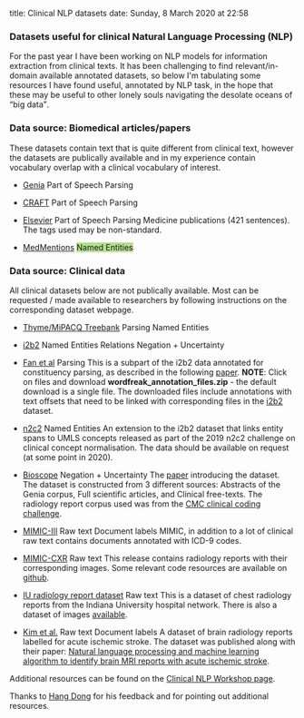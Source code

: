 title: Clinical NLP datasets
date: Sunday, 8 March 2020 at 22:58

### Datasets useful for clinical Natural Language Processing (NLP)

For the past year I have been working on NLP models for information extraction from clinical texts.
It has been challenging to find relevant/in-domain available annotated datasets, so below I'm tabulating some resources I have found useful, annotated by NLP task, in the hope that these may be useful to other lonely souls navigating the desolate oceans of <q>big data</q>.

### Data source: Biomedical articles/papers

These datasets contain text that is quite different from clinical text, however the datasets are publically available and in my experience contain vocabulary overlap with a clinical vocabulary of interest.

* [Genia](https://github.com/allenai/genia-dependency-trees/tree/master/stanford)
<span class="badge blue">Part of Speech</span>
<span class="badge cyan">Parsing</span>

* [CRAFT](https://github.com/UCDenver-ccp/CRAFT/tree/master/structural-annotation/dependency/conllu)
<span class="badge blue">Part of Speech</span>
<span class="badge cyan">Parsing</span>

* [Elsevier](https://github.com/elsevierlabs/OA-STM-Corpus/blob/master/Treebank/Merged/S2213158213001253-Medicine-merged.pretty)
<span class="badge blue">Part of Speech</span>
<span class="badge cyan">Parsing</span>
Medicine publications (421 sentences). The tags used may be non-standard.

* [MedMentions](https://github.com/chanzuckerberg/MedMentions)
<span class="badge" style="background-color: #b2df8a">Named Entities</span>

### Data source: Clinical data

All clinical datasets below are not publically available. Most can be requested / made available to researchers by following instructions on the corresponding dataset webpage.
<!-- # Thyme Corpus aka MiPACQ Treebank (needs sign DUA and request access) -->

* [Thyme/MiPACQ Treebank](https://clear.colorado.edu/TemporalWiki/index.php/Main_Page)
<span class="badge cyan">Parsing</span>
<span class="badge olive">Named Entities</span>

* [i2b2](https://www.i2b2.org/NLP/DataSets/Main.php)
<span class="badge olive">Named Entities</span>
<span class="badge green">Relations</span>
<span class="badge red">Negation + Uncertainty</span>

* [Fan et al](https://sourceforge.net/projects/medicaltreebank)
<span class="badge cyan">Parsing</span>
This is a subpart of the i2b2 data annotated for constituency parsing, as described in the following [paper](https://academic.oup.com/jamia/article/20/6/1168/704361).
**NOTE**: Click on files and download **wordfreak_annotation_files.zip** - the default download is a single file. The downloaded files include annotations with text offsets that need to be linked with corresponding files in the [i2b2](https://www.i2b2.org/NLP/DataSets/Main.php) dataset.

* [n2c2](https://n2c2.dbmi.hms.harvard.edu/track3)
<span class="badge olive">Named Entities</span>
An extension to the i2b2 dataset that links entity spans to UMLS concepts
released as part of the 2019 n2c2 challenge on clinical concept normalisation. The data should be available on request (at some point in 2020).

* [Bioscope](https://rgai.inf.u-szeged.hu/node/105)
<span class="badge red">Negation + Uncertainty</span>
The [paper](https://bmcbioinformatics.biomedcentral.com/articles/10.1186/1471-2105-9-S11-S9) introducing the dataset.
The dataset is constructed from 3 different sources: Abstracts of the Genia corpus, Full scientific articles, and
Clinical free-texts. The radiology report corpus used was from the [CMC clinical coding challenge](https://ncc.cchmc.org/prod/pestianlabdata/request.do).

* [MIMIC-III](https://mimic.physionet.org/)
<span class="badge orange">Raw text</span>
<span class="badge purple">Document labels</span>
MIMIC, in addition to a lot of clinical raw text contains documents annotated with ICD-9 codes.

* [MIMIC-CXR](https://physionet.org/content/mimic-cxr/2.0.0/)
<span class="badge orange">Raw text</span>
This release contains radiology reports with their corresponding images.
Some relevant code resources are available on [github](https://github.com/MIT-LCP/mimic-cxr).

* [IU radiology report dataset](https://openi.nlm.nih.gov/imgs/collections/NLMCXR_reports.tgz)
<span class="badge orange">Raw text</span>
This is a dataset of chest radiology reports from the Indiana University hospital network. There is also a dataset of images [available](https://openi.nlm.nih.gov/faq#collection).

* [Kim et al.](https://doi.org/10.1371/journal.pone.0212778.s002)
<span class="badge orange">Raw text</span>
<span class="badge purple">Document labels</span>
A dataset of brain radiology reports labelled for acute ischemic stroke. The dataset was published along with their paper: [Natural language processing and machine learning algorithm to identify brain MRI reports with acute ischemic stroke](https://journals.plos.org/plosone/article?id=10.1371/journal.pone.0212778).

Additional resources can be found on the [Clinical NLP Workshop page](https://clinical-nlp.github.io/2019/resources.html).

Thanks to [Hang Dong](https://cgi.csc.liv.ac.uk/~hang/) for his feedback and for pointing out additional resources.
